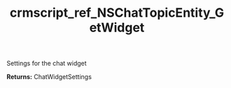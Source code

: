 ﻿---
title: crmscript_ref_NSChatTopicEntity_GetWidget
description: ChatWidgetSettings NSChatTopicEntity.GetWidget()
intellisense: NSChatTopicEntity.GetWidget
keywords: NSChatTopicEntity, GetWidget
so.topic: reference
---

Settings for the chat widget

**Returns:** ChatWidgetSettings


